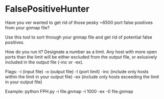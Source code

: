 # FalsePositiveHunter
Have you ver wanted to get rid of those pesky ~6500  port false positives from your gnmap file?

Use this tool to sort through your gnmap file and get rid of potential false positives.

How do you run it?
Designate a number as a limit. Any host with more open ports than the limit will be either excluded from the output file, or exlusively included in the output file (-inc or -ex).

Flags:
-i (input file)
-o (output file)
-l (port limit)
-inc (include only hosts within the limit in your output file)
-ex (include only hosts exceeding the limit in your output file)

Example:
python FPH.py -i file.gnmap -l 1000 -ex -0 file.gnmap
